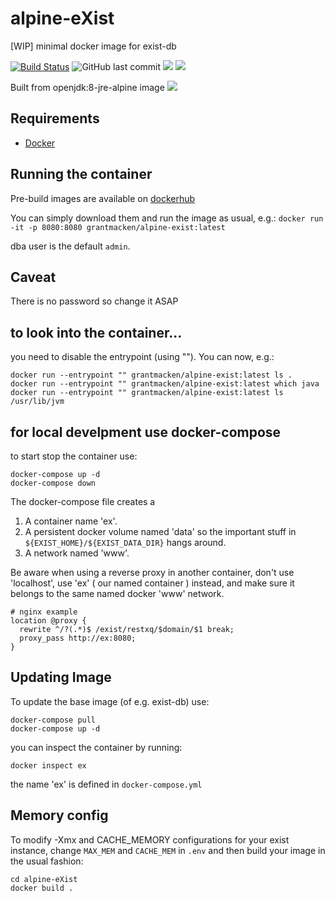 # alpine-eXist
[WIP] minimal docker image for exist-db

[![Build Status](https://travis-ci.org/grantmacken/alpine-eXist.svg?branch=master)](https://travis-ci.org/grantmacken/alpine-eXist)
![GitHub last commit](https://img.shields.io/github/last-commit/grantmacken/alpine-eXist.svg)
[![](https://images.microbadger.com/badges/image/grantmacken/alpine-exist.svg)](https://microbadger.com/images/grantmacken/alpine-exist "Get your own image badge on microbadger.com")
[![](https://images.microbadger.com/badges/version/grantmacken/alpine-exist.svg)](https://microbadger.com/images/grantmacken/alpine-exist "Get your own version badge on microbadger.com")

Built from openjdk:8-jre-alpine image [![](https://images.microbadger.com/badges/image/openjdk:8-jre-alpine.svg)](https://microbadger.com/images/openjdk:8-jre-alpine "Get your own image badge on microbadger.com")

## Requirements
*   [Docker](https://www.docker.com)

## Running the container
Pre-build images are available on [dockerhub](https://hub.docker.com/r/grantmacken/alpine-exist/)

You can simply download them and run the image as usual, e.g.:
`docker run -it -p 8080:8080 grantmacken/alpine-exist:latest`

dba user is the default `admin`.

## Caveat
There is no password so change it ASAP


## to look into the container...
you need to disable the entrypoint (using ""). You can now, e.g.:

```
docker run --entrypoint "" grantmacken/alpine-exist:latest ls .
docker run --entrypoint "" grantmacken/alpine-exist:latest which java
docker run --entrypoint "" grantmacken/alpine-exist:latest ls /usr/lib/jvm
```


## for local develpment use docker-compose
to start stop the container use:
```
docker-compose up -d
docker-compose down
```

The docker-compose file creates a
1. A container name 'ex'. 
2. A persistent docker volume named 'data' so the
important stuff in `${EXIST_HOME}/${EXIST_DATA_DIR}`
hangs around.
3. A network named 'www'. 

Be aware when using a reverse proxy in another container,
don't use 'localhost', use 'ex' ( our named container ) instead, 
and make sure it belongs to the same named docker 'www' network.

```
# nginx example
location @proxy {
  rewrite ^/?(.*)$ /exist/restxq/$domain/$1 break;
  proxy_pass http://ex:8080;
}
```

## Updating Image

To update the base image (of e.g. exist-db) use:
```
docker-compose pull
docker-compose up -d
```

you can inspect the container by running:
```
docker inspect ex
```
the name 'ex' is defined in `docker-compose.yml`



## Memory config
To modify -Xmx and CACHE_MEMORY configurations for your exist instance, change `MAX_MEM` and `CACHE_MEM` in `.env` and then build your image in the usual fashion:

```
cd alpine-eXist
docker build .
```

